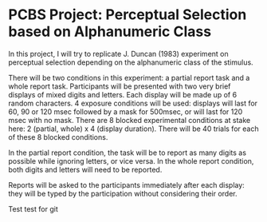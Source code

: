 # PCBS Project: Perceptual Selection based on Alphanumeric Class

In this project, I will try to replicate J. Duncan (1983) experiment on perceptual selection depending on the alphanumeric class of the stimulus. 

There will be two conditions in this experiment: a partial report task and a whole report task. 
Participants will be presented with two very brief displays of mixed digits and letters. Each display will be made up of 6 random characters.
4 exposure conditions will be used: displays will last for 60, 90 or 120 msec followed by a mask for 500msec, or will last for 120 msec with no mask. 
There are 8 blocked experimental conditions at stake here: 2 (partial, whole) x 4 (display duration). There will be 40 trials for each of these 8 blocked conditions.

In the partial report condition, the task will be to report as many digits as possible while ignoring letters, or vice versa.
In the whole report condition, both digits and letters will need to be reported. 

Reports will be asked to the participants immediately after each display: they will be typed by the participation without considering their order. 

Test test for git
